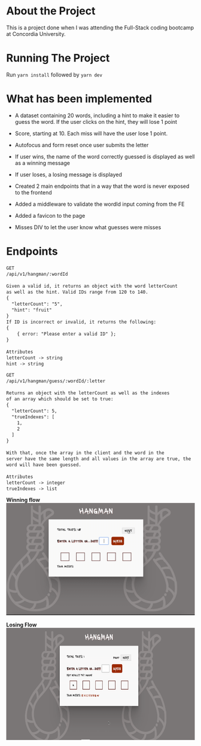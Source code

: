 # About the Project

This is a project done when I was attending the Full-Stack coding bootcamp at Concordia University.

# Running The Project

Run `yarn install` followed by `yarn dev`

# What has been implemented

- A dataset containing 20 words, including a hint to make it easier to guess the word. If the user clicks on the hint, they will lose 1 point

- Score, starting at 10. Each miss will have the user lose 1 point.

- Autofocus and form reset once user submits the letter

- If user wins, the name of the word correctly guessed is displayed as well as a winning message

- If user loses, a losing message is displayed

- Created 2 main endpoints that in a way that the word is never exposed to the frontend

- Added a middleware to validate the wordId input coming from the FE

- Added a favicon to the page

- Misses DIV to let the user know what guesses were misses

# Endpoints

```
GET
/api/v1/hangman/:wordId

Given a valid id, it returns an object with the word letterCount
as well as the hint. Valid IDs range from 120 to 140.
{
  "letterCount": "5",
  "hint": "fruit"
}
If ID is incorrect or invalid, it returns the following:
{
    { error: "Please enter a valid ID" };
}

Attributes
letterCount -> string
hint -> string
```

```
GET
/api/v1/hangman/guess/:wordId/:letter

Returns an object with the letterCount as well as the indexes
of an array which should be set to true:
{
  "letterCount": 5,
  "trueIndexes": [
    1,
    2
  ]
}

With that, once the array in the client and the word in the
server have the same length and all values in the array are true, the word will have been guessed.

Attributes
letterCount -> integer
trueIndexes -> list
```

**Winning flow** <img src="https://github.com/dani-santos-code/hangman/blob/master/public/images/win.gif" height="300px"  width="600px"/>

**Losing Flow** <img src="https://github.com/dani-santos-code/hangman/blob/master/public/images/lose.gif" height="300px"  width="600px"/>

```

```
